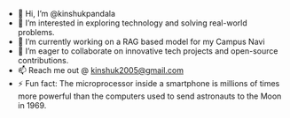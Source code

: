 - 👋 Hi, I’m @kinshukpandala
- 👀 I’m interested in exploring technology and solving real-world problems.
- 🌱 I’m currently working on a RAG based model for my Campus Navi
- 💞️ I’m eager to collaborate on innovative tech projects and open-source contributions.
- 📫 Reach me out @ kinshuk2005@gmail.com
- ⚡ Fun fact: The microprocessor inside a smartphone is millions of times more powerful than the computers used to send astronauts to the Moon in 1969.

<!---
kinshukpandala/kinshukpandala is a ✨ special ✨ repository because its `README.md` (this file) appears on your GitHub profile.
You can click the Preview link to take a look at your changes.
--->
 <!---
- i completed building 50% of QUENCH - a smart water dispenser enabled with cashless payment
--->
